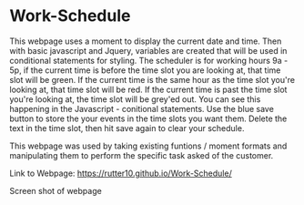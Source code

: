# Work-Schedule

This webpage uses a moment to display the current date and time. 
Then with basic javascript and Jquery, variables are created that will be used in conditional statements for styling.
The scheduler is for working hours 9a - 5p, if the current time is before the time slot you are looking at, that time slot will be green.
If the current time is the same hour as the time slot you're looking at, that time slot will be red.
If the current time is past the time slot you're looking at, the time slot will be grey'ed out. 
You can see this happening in the Javascript - conitional statements. 
Use the blue save button to store the your events in the time slots you want them. Delete the text in the time slot, then hit save again to clear your schedule. 

This webpage was used by taking existing funtions / moment formats and manipulating them to perform the specific task asked of the customer. 

Link to Webpage: https://rutter10.github.io/Work-Schedule/

Screen shot of webpage
